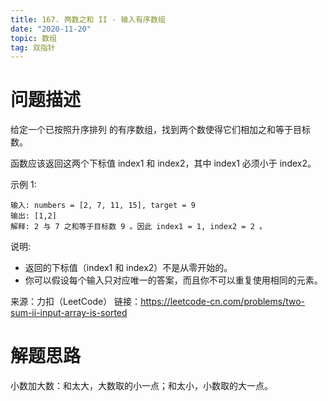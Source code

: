 ```yaml
---
title: 167. 两数之和 II - 输入有序数组
date: "2020-11-20"
topic: 数组
tag: 双指针
---
```


# 问题描述 

给定一个已按照升序排列 的有序数组，找到两个数使得它们相加之和等于目标数。

函数应该返回这两个下标值 index1 和 index2，其中 index1 必须小于 index2。

示例 1:

```
输入: numbers = [2, 7, 11, 15], target = 9
输出: [1,2]
解释: 2 与 7 之和等于目标数 9 。因此 index1 = 1, index2 = 2 。
```

说明:
- 返回的下标值（index1 和 index2）不是从零开始的。
- 你可以假设每个输入只对应唯一的答案，而且你不可以重复使用相同的元素。


来源：力扣（LeetCode）
链接：https://leetcode-cn.com/problems/two-sum-ii-input-array-is-sorted


# 解题思路

小数加大数：和太大，大数取的小一点；和太小，小数取的大一点。

